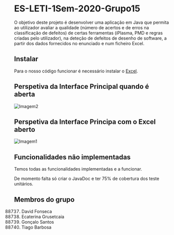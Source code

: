 # ES-LETI-1Sem-2020-Grupo15

O objetivo deste projeto é desenvolver uma aplicação em Java que permita ao utilizador avaliar a qualidade (número de acertos e de erros na classificação de defeitos) de certas ferramentas (iPlasma, PMD e regras criadas pelo utilizador), na deteção de defeitos de desenho de software, a partir dos dados fornecidos no enunciado e num ficheiro Excel. 

## Instalar

Para o nosso código funcionar é necessário instalar o [Excel](https://e-learning.iscte-iul.pt/bbcswebdav/pid-111513-dt-content-rid-857362_1/xid-857362_1).

## Perspetiva da Interface Principal quando é aberta

![Imagem2](https://user-images.githubusercontent.com/73655499/101992631-bbef5d80-3cac-11eb-9204-0de4cb188738.jpeg)

## Perspetiva da Interface Principa com o Excel aberto

![Imagem1](https://user-images.githubusercontent.com/73655499/101992619-a7ab6080-3cac-11eb-8c33-e3f6e726c9f9.jpeg)

## Funcionalidades não implementadas

Temos todas as funcionalidades implementadas e a funcionar. 

De momento falta só criar o JavaDoc e ter 75% de cobertura dos teste unitários.

## Membros do grupo

  88737. David Fonseca
  87807. Ecaterina Grusetcaia 
  87665. Gonçalo Santos 
  87568. Tiago Barbosa
